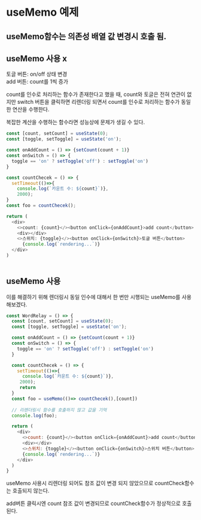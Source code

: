 # useMemo 예제

## useMemo함수는 의존성 배열 값 변경시 호출 됨.

## useMemo 사용 x
토글 버튼: on/off 상태 변경  
add 버튼: count를 1씩 증가

count를 인수로 처리하는 함수가 존재한다고 했을 때, count와 토글은 전혀 연관이 없지만 switch 버튼을 클릭하면 리렌더링 되면서 count를 인수로 처리하는 함수가 동일한 연산을 수행한다.

복잡한 계산을 수행하는 함수라면 성능상에 문제가 생길 수 있다. 

``` javascript
const [count, setCount] = useState(0);
const [toggle, setToggle] = useState('on');

const onAddCount = () => {setCount(count + 1)}
const onSwitch = () => {
  toggle == 'on' ? setToggle('off') : setToggle('on')
}

const countChecek = () => {
  setTimeout(()=>{
    console.log(`카운트 수: ${count}`)},
    2000);
}
const foo = countChecek();

return (
  <div>
    <>count: {count}</><button onClick={onAddCount}>add count</button>
    <div></div>
    <>스위치: {toggle}</><button onClick={onSwitch}>토글 버튼</button>
      {console.log(`rendering...`)}
  </div>
)
  
```

## useMemo 사용 
이를 해결하기 위해 렌더링시 동일 인수에 대해서 한 번만 시행되는 useMemo를 사용해보겠다.  

``` javascript
const WordRelay = () => {
  const [count, setCount] = useState(0);
  const [toggle, setToggle] = useState('on');

  const onAddCount = () => {setCount(count + 1)}
  const onSwitch = () => {
    toggle == 'on' ? setToggle('off') : setToggle('on')
  }

  const countChecek = () => {
    setTimeout(()=>{
      console.log(`카운트 수: ${count}`)},
     2000);
     return 
  }
  const foo = useMemo(()=> countChecek(),[count])
  
  // 리렌더링시 함수를 호출하지 않고 값을 기억 
  console.log(foo);

  return (
    <div>
      <>count: {count}</><button onClick={onAddCount}>add count</button>
      <div></div>
      <>스위치: {toggle}</><button onClick={onSwitch}>스위치 버튼</button>
      {console.log(`rendering...`)}
    </div>
  )
}

```
useMemo 사용시 리렌더링 되어도 참조 값이 변경 되지 않았으므로 countCheck함수는 호출되지 않는다. 

add버튼 클릭시엔 count 참조 값이 변경되므로 countCheck함수가 정상적으로 호출된다. 